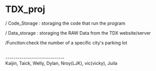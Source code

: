 # TDX_proj

/ Code_Storage : storaging the code that run the program 
  
/ Data_storage : storaging the RAW Data from the TDX website/server


/Function:check the number of a  specific city's parking lot 










<br/>
-----------------------------<br/>
Kaijin, Taick, Welly, Dylan, Nroy(LJK), vic(vicky), Juila

 
